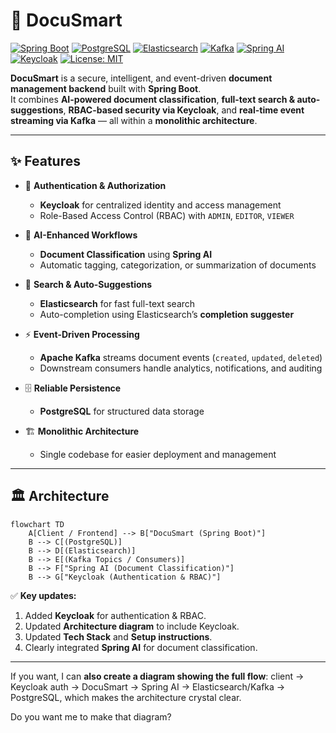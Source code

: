 # 📄 DocuSmart

[![Spring Boot](https://img.shields.io/badge/SpringBoot-3.0+-brightgreen?logo=springboot)](https://spring.io/projects/spring-boot)
[![PostgreSQL](https://img.shields.io/badge/PostgreSQL-DB-blue?logo=postgresql)](https://www.postgresql.org/)
[![Elasticsearch](https://img.shields.io/badge/Elasticsearch-Search-yellow?logo=elasticsearch)](https://www.elastic.co/elasticsearch/)
[![Kafka](https://img.shields.io/badge/Kafka-Event--Driven-black?logo=apachekafka)](https://kafka.apache.org/)
[![Spring AI](https://img.shields.io/badge/SpringAI-AI-purple?logo=spring)](https://spring.io/projects/spring-ai)
[![Keycloak](https://img.shields.io/badge/Keycloak-Auth-red?logo=keycloak)](https://www.keycloak.org/)
[![License: MIT](https://img.shields.io/badge/License-MIT-green.svg)](./LICENSE)

**DocuSmart** is a secure, intelligent, and event-driven **document management backend** built with **Spring Boot**.  
It combines **AI-powered document classification**, **full-text search & auto-suggestions**, **RBAC-based security via Keycloak**, and **real-time event streaming via Kafka** — all within a **monolithic architecture**.

---

## ✨ Features

- 🔐 **Authentication & Authorization**
  - **Keycloak** for centralized identity and access management  
  - Role-Based Access Control (RBAC) with `ADMIN`, `EDITOR`, `VIEWER`  

- 🤖 **AI-Enhanced Workflows**
  - **Document Classification** using **Spring AI**  
  - Automatic tagging, categorization, or summarization of documents  

- 🔎 **Search & Auto-Suggestions**
  - **Elasticsearch** for fast full-text search  
  - Auto-completion using Elasticsearch’s **completion suggester**  

- ⚡ **Event-Driven Processing**
  - **Apache Kafka** streams document events (`created`, `updated`, `deleted`)  
  - Downstream consumers handle analytics, notifications, and auditing  

- 🗄 **Reliable Persistence**
  - **PostgreSQL** for structured data storage  

- 🏗 **Monolithic Architecture**
  - Single codebase for easier deployment and management  

---

## 🏛️ Architecture

```mermaid
flowchart TD
    A[Client / Frontend] --> B["DocuSmart (Spring Boot)"]
    B --> C[(PostgreSQL)]
    B --> D[(Elasticsearch)]
    B --> E[(Kafka Topics / Consumers)]
    B --> F["Spring AI (Document Classification)"]
    B --> G["Keycloak (Authentication & RBAC)"]
```

✅ **Key updates:**  
1. Added **Keycloak** for authentication & RBAC.  
2. Updated **Architecture diagram** to include Keycloak.  
3. Updated **Tech Stack** and **Setup instructions**.  
4. Clearly integrated **Spring AI** for document classification.  

---

If you want, I can **also create a diagram showing the full flow**: client → Keycloak auth → DocuSmart → Spring AI → Elasticsearch/Kafka → PostgreSQL, which makes the architecture crystal clear.  

Do you want me to make that diagram?

